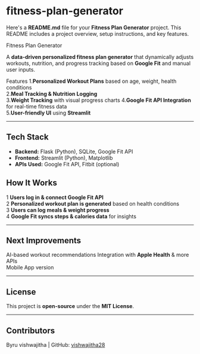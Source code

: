 # fitness-plan-generator
Here's a **README.md** file for your **Fitness Plan Generator** project. This README includes a project overview, setup instructions, and key features.  


  Fitness Plan Generator 

A **data-driven personalized fitness plan generator** that dynamically adjusts workouts, nutrition, and progress tracking based on **Google Fit** and manual user inputs.

Features
1.**Personalized Workout Plans** based on age, weight, health conditions  
2.**Meal Tracking & Nutrition Logging**  
3.**Weight Tracking** with visual progress charts 
4.**Google Fit API Integration** for real-time fitness data  
5.**User-friendly UI** using **Streamlit**  

---

##  **Tech Stack**
- **Backend:** Flask (Python), SQLite, Google Fit API  
- **Frontend:** Streamlit (Python), Matplotlib  
- **APIs Used:** Google Fit API, Fitbit (optional)

## **How It Works**
1 **Users log in & connect Google Fit API**  
2 **Personalized workout plan is generated** based on health conditions  
3 **Users can log meals & weight progress**  
4 **Google Fit syncs steps & calories data** for insights  

---

##  **Next Improvements**
 AI-based workout recommendations 
 Integration with **Apple Health** & more APIs  
 Mobile App version 

---

## **License**
This project is **open-source** under the **MIT License**.

---

## **Contributors**
 Byru vishwajitha | GitHub: [vishwajitha28](https://github.com/vishwajitha28)  
